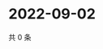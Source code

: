 # 2022-09-02

共 0 条

<!-- BEGIN WEIBO -->
<!-- 最后更新时间 Fri Sep 02 2022 15:22:48 GMT+0800 (China Standard Time) -->

<!-- END WEIBO -->
